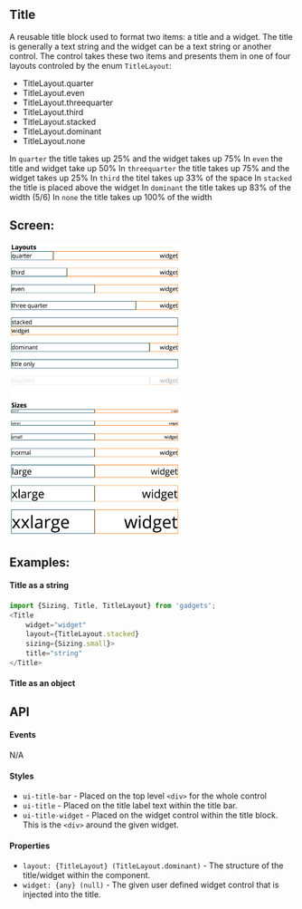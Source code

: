 <a name="module_Title"></a>

## Title
A reusable title block used to format two items: a title and
a widget.  The title is generally a text string and the widget
can be a text string or another control.  The control takes these
two items and presents them in one of four layouts controled by
the enum `TitleLayout`:

- TitleLayout.quarter
- TitleLayout.even
- TitleLayout.threequarter
- TitleLayout.third
- TitleLayout.stacked
- TitleLayout.dominant
- TitleLayout.none

In `quarter` the title takes up 25% and the widget takes up 75%
In `even` the title and widget take up 50%
In `threequarter` the title takes up 75% and the widget takes up 25%
In `third` the titel takes up 33% of the space
In `stacked` the title is placed above the widget
In `dominant` the title takes up 83% of the width (5/6)
In `none` the title takes up 100% of the width

## Screen:
<img src="https://github.com/jmquigley/gadgets/blob/master/images/title.png" width="60%" />

## Examples:

#### Title as a string
```javascript
import {Sizing, Title, TitleLayout} from 'gadgets';
<Title
    widget="widget"
    layout={TitleLayout.stacked}
    sizing={Sizing.small}>
    title="string"
</Title>
```

#### Title as an object
<Title
    widget="widget"
    layout={TitleLayout.stacked}
    sizing={Sizing.small}>
    title="string"
</Title>

## API
#### Events
N/A

#### Styles
- `ui-title-bar` - Placed on the top level `<div>` for the whole control
- `ui-title` - Placed on the title label text within the title bar.
- `ui-title-widget` - Placed on the widget control within the title block.
 This is the `<div>` around the given widget.

#### Properties
- `layout: {TitleLayout} (TitleLayout.dominant)` - The structure of the
title/widget within the component.
- `widget: {any} (null)` - The given user defined widget control that is
injected into the title.

